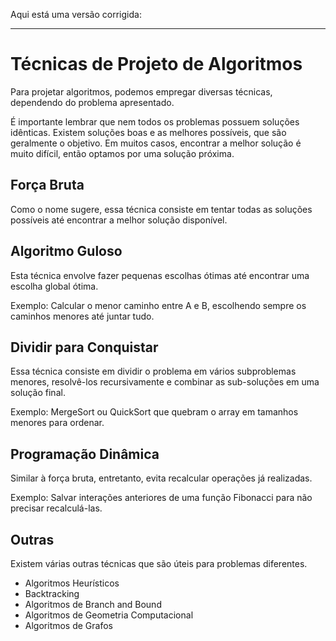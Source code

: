 Aqui está uma versão corrigida:

---

# Técnicas de Projeto de Algoritmos

Para projetar algoritmos, podemos empregar diversas técnicas, dependendo do problema apresentado.

É importante lembrar que nem todos os problemas possuem soluções idênticas. Existem soluções boas e as melhores possíveis, que são geralmente o objetivo. Em muitos casos, encontrar a melhor solução é muito difícil, então optamos por uma solução próxima.

## Força Bruta

Como o nome sugere, essa técnica consiste em tentar todas as soluções possíveis até encontrar a melhor solução disponível.

## Algoritmo Guloso

Esta técnica envolve fazer pequenas escolhas ótimas até encontrar uma escolha global ótima.

Exemplo: Calcular o menor caminho entre A e B, escolhendo sempre os caminhos menores até juntar tudo.

## Dividir para Conquistar

Essa técnica consiste em dividir o problema em vários subproblemas menores, resolvê-los recursivamente e combinar as sub-soluções em uma solução final.

Exemplo: MergeSort ou QuickSort que quebram o array em tamanhos menores para ordenar.

## Programação Dinâmica

Similar à força bruta, entretanto, evita recalcular operações já realizadas.

Exemplo: Salvar interações anteriores de uma função Fibonacci para não precisar recalculá-las.

## Outras

Existem várias outras técnicas que são úteis para problemas diferentes.

- Algoritmos Heurísticos
- Backtracking
- Algoritmos de Branch and Bound
- Algoritmos de Geometria Computacional
- Algoritmos de Grafos